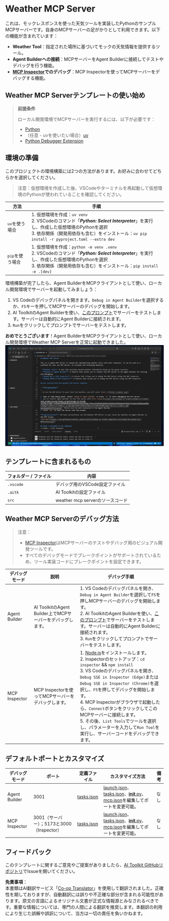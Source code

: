 <!--
CO_OP_TRANSLATOR_METADATA:
{
  "original_hash": "999c5e7623c1e2d5e5a07c2feb39eb67",
  "translation_date": "2025-07-14T08:24:57+00:00",
  "source_file": "10-StreamliningAIWorkflowsBuildingAnMCPServerWithAIToolkit/lab3/code/weather_mcp/README.md",
  "language_code": "ja"
}
-->
# Weather MCP Server

これは、モックレスポンスを使った天気ツールを実装したPythonのサンプルMCPサーバーです。自身のMCPサーバーの足がかりとして利用できます。以下の機能が含まれています：

- **Weather Tool**：指定された場所に基づいてモックの天気情報を提供するツール。
- **Agent Builderへの接続**：MCPサーバーをAgent Builderに接続してテストやデバッグを行う機能。
- **[MCP Inspector](https://github.com/modelcontextprotocol/inspector)でのデバッグ**：MCP Inspectorを使ってMCPサーバーをデバッグする機能。

## Weather MCP Serverテンプレートの使い始め

> **前提条件**
>
> ローカル開発環境でMCPサーバーを実行するには、以下が必要です：
>
> - [Python](https://www.python.org/)
> - （任意 - uvを使いたい場合）[uv](https://github.com/astral-sh/uv)
> - [Python Debugger Extension](https://marketplace.visualstudio.com/items?itemName=ms-python.debugpy)

## 環境の準備

このプロジェクトの環境構築には2つの方法があります。お好みに合わせてどちらかを選択してください。

> 注意：仮想環境を作成した後、VSCodeやターミナルを再起動して仮想環境のPythonが使われていることを確認してください。

| 方法 | 手順 |
| -------- | ----- |
| `uv`を使う場合 | 1. 仮想環境を作成：`uv venv` <br>2. VSCodeのコマンド「***Python: Select Interpreter***」を実行し、作成した仮想環境のPythonを選択<br>3. 依存関係（開発用依存も含む）をインストール：`uv pip install -r pyproject.toml --extra dev` |
| `pip`を使う場合 | 1. 仮想環境を作成：`python -m venv .venv` <br>2. VSCodeのコマンド「***Python: Select Interpreter***」を実行し、作成した仮想環境のPythonを選択<br>3. 依存関係（開発用依存も含む）をインストール：`pip install -e .[dev]` |

環境構築が完了したら、Agent BuilderをMCPクライアントとして使い、ローカル開発環境でサーバーを起動してみましょう：
1. VS Codeのデバッグパネルを開きます。`Debug in Agent Builder`を選択するか、`F5`キーを押してMCPサーバーのデバッグを開始します。
2. AI ToolkitのAgent Builderを使い、[このプロンプト](../../../../../../../../../../open_prompt_builder)でサーバーをテストします。サーバーは自動的にAgent Builderに接続されます。
3. `Run`をクリックしてプロンプトでサーバーをテストします。

**おめでとうございます**！Agent BuilderをMCPクライアントとして使い、ローカル開発環境でWeather MCP Serverを正常に起動できました。
![DebugMCP](https://raw.githubusercontent.com/microsoft/windows-ai-studio-templates/refs/heads/dev/mcpServers/mcp_debug.gif)

## テンプレートに含まれるもの

| フォルダー / ファイル | 内容 |
| ------------ | -------------------------------------------- |
| `.vscode`    | デバッグ用のVSCode設定ファイル |
| `.aitk`      | AI Toolkitの設定ファイル |
| `src`        | weather mcp serverのソースコード |

## Weather MCP Serverのデバッグ方法

> 注意：
> - [MCP Inspector](https://github.com/modelcontextprotocol/inspector)はMCPサーバーのテストやデバッグ用のビジュアル開発ツールです。
> - すべてのデバッグモードでブレークポイントがサポートされているため、ツール実装コードにブレークポイントを設定できます。

| デバッグモード | 説明 | デバッグ手順 |
| ---------- | ----------- | --------------- |
| Agent Builder | AI ToolkitのAgent Builder上でMCPサーバーをデバッグします。 | 1. VS Codeのデバッグパネルを開き、`Debug in Agent Builder`を選択して`F5`を押しMCPサーバーのデバッグを開始します。<br>2. AI ToolkitのAgent Builderを使い、[このプロンプト](../../../../../../../../../../open_prompt_builder)でサーバーをテストします。サーバーは自動的にAgent Builderに接続されます。<br>3. `Run`をクリックしてプロンプトでサーバーをテストします。 |
| MCP Inspector | MCP Inspectorを使ってMCPサーバーをデバッグします。 | 1. [Node.js](https://nodejs.org/)をインストールします。<br>2. Inspectorのセットアップ：`cd inspector` && `npm install` <br>3. VS Codeのデバッグパネルを開き、`Debug SSE in Inspector (Edge)`または`Debug SSE in Inspector (Chrome)`を選択し、`F5`を押してデバッグを開始します。<br>4. MCP Inspectorがブラウザで起動したら、`Connect`ボタンをクリックしてこのMCPサーバーに接続します。<br>5. その後、`List Tools`でツールを選択し、パラメーターを入力して`Run Tool`を実行し、サーバーコードをデバッグできます。<br> |

## デフォルトポートとカスタマイズ

| デバッグモード | ポート | 定義ファイル | カスタマイズ方法 | 備考 |
| ---------- | ----- | ------------ | -------------- |-------------- |
| Agent Builder | 3001 | [tasks.json](../../../../../../10-StreamliningAIWorkflowsBuildingAnMCPServerWithAIToolkit/lab3/code/weather_mcp/.vscode/tasks.json) | [launch.json](../../../../../../10-StreamliningAIWorkflowsBuildingAnMCPServerWithAIToolkit/lab3/code/weather_mcp/.vscode/launch.json)、[tasks.json](../../../../../../10-StreamliningAIWorkflowsBuildingAnMCPServerWithAIToolkit/lab3/code/weather_mcp/.vscode/tasks.json)、[__init__.py](../../../../../../10-StreamliningAIWorkflowsBuildingAnMCPServerWithAIToolkit/lab3/code/weather_mcp/src/__init__.py)、[mcp.json](../../../../../../10-StreamliningAIWorkflowsBuildingAnMCPServerWithAIToolkit/lab3/code/weather_mcp/.aitk/mcp.json)を編集してポートを変更可能。 | なし |
| MCP Inspector | 3001（サーバー）；5173と3000（Inspector） | [tasks.json](../../../../../../10-StreamliningAIWorkflowsBuildingAnMCPServerWithAIToolkit/lab3/code/weather_mcp/.vscode/tasks.json) | [launch.json](../../../../../../10-StreamliningAIWorkflowsBuildingAnMCPServerWithAIToolkit/lab3/code/weather_mcp/.vscode/launch.json)、[tasks.json](../../../../../../10-StreamliningAIWorkflowsBuildingAnMCPServerWithAIToolkit/lab3/code/weather_mcp/.vscode/tasks.json)、[__init__.py](../../../../../../10-StreamliningAIWorkflowsBuildingAnMCPServerWithAIToolkit/lab3/code/weather_mcp/src/__init__.py)、[mcp.json](../../../../../../10-StreamliningAIWorkflowsBuildingAnMCPServerWithAIToolkit/lab3/code/weather_mcp/.aitk/mcp.json)を編集してポートを変更可能。 | なし |

## フィードバック

このテンプレートに関するご意見やご提案がありましたら、[AI Toolkit GitHubリポジトリ](https://github.com/microsoft/vscode-ai-toolkit/issues)でIssueを開いてください。

**免責事項**：  
本書類はAI翻訳サービス「[Co-op Translator](https://github.com/Azure/co-op-translator)」を使用して翻訳されました。正確性を期しておりますが、自動翻訳には誤りや不正確な部分が含まれる可能性があります。原文の言語によるオリジナル文書が正式な情報源とみなされるべきです。重要な情報については、専門の人間による翻訳を推奨します。本翻訳の利用により生じた誤解や誤訳について、当方は一切の責任を負いかねます。